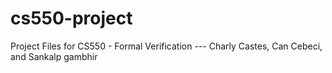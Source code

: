 # cs550-project
Project Files for CS550 - Formal Verification --- Charly Castes, Can Cebeci, and Sankalp gambhir
